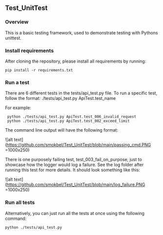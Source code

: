 ## Test_UnitTest

### Overview 

This is a basic testing framework, used to demonstrate testing with Pythons unittest. 

### Install requirements 

After cloning the repository, please install all requirements by running:

```
pip install -r requirements.txt
```

### Run a test 
There are 6 different tests in the tests/api_test.py file. To run a specific test, follow the format: ./tests/api_test.py ApiTest.test_name

For example: 

```
 python ./tests/api_test.py ApiTest.test_006_invalid_request
 python ./tests/api_test.py ApiTest.test_002_exceed_limit
```

The command line output will have the following format: 

![alt text](https://github.com/smokbel/Test_UnitTest/blob/main/passing_cmd.PNG =1000x250)

There is one purposely failing test, test_003_fail_on_purpose, just to showcase how the logger would log a failure. See the log folder after running this test for more details. 
It should look something like this: 

![alt text](https://github.com/smokbel/Test_UnitTest/blob/main/log_failure.PNG =1000x250)


### Run all tests 

Alternatively, you can just run all the tests at once using the following command:

```
python ./tests/api_test.py 
```
